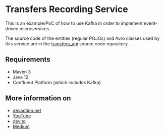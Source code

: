 # Transfers Recording Service
  
This is an example/PoC of how to use Kafka in order to implement event-driven microservices.  
  
The source code of the entities (regular POJOs) and Avro classes used by this service
are in the [transfers_api](https://github.com/VictorGil/transfers_api/) source code repository.  
  
## Requirements
  
 - Maven 3  
 - Java 12  
 - Confluent Platform (which includes Kafka)  

## More information on
  
 - [devaction.net](https://www.devaction.net/2019/08/event-driven-microservices.html)
 - [YouTube](https://youtu.be/w-Vy6_0buYo)
 - [dev.to](https://dev.to/victorgil/using-apache-kafka-to-implement-event-driven-microservices-af2)
 - [Medium](https://medium.com/@victorgil_91367/using-apache-kafka-to-implement-event-driven-microservices-810a26f1418f?sk=3e33f51f2958ae0cd5a265652d133316)
  